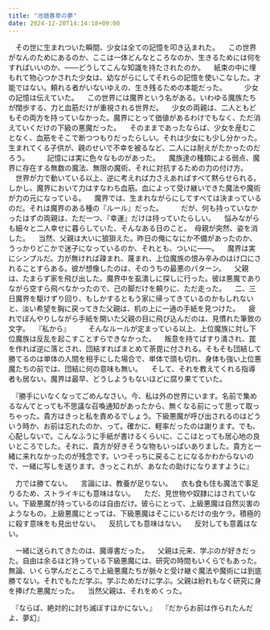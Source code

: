 ```yaml
---
title: "池塘春草の夢"
date: 2024-12-20T14:14:18+09:00
---
```

　その世に生まれついた瞬間、少女は全ての記憶を叩き込まれた。
　この世界がなんのためにあるのか、ここは一体どんなところなのか、生きるためには何をすればいいのか、――どうしてこんな知識を持たされたのか。
　紙束の中に埋もれて物心つかされた少女は、幼ながらにしてそれらの記憶を使いこなした。才能ではない。頼れる者がいないゆえの、生き残るための本能だった。
　
　少女の記憶は伝えていた。
　この世界には魔界という名がある。いわゆる魔族たちが闊歩する、力と血筋だけが重視される世界だ。
　少女の両親は、二人ともどもその両方を持っていなかった。魔界にとって価値があるわけでもなく、ただ消えていくだけの下級の悪魔だった。
　そのままであったならば、少女を産むことなく、血筋をそこで断つつもりだったらしい。それは少女にも少し分かった。生まれてくる子供が、親のせいで不幸を被るなど、二人には耐えがたかったのだろう。
　
　記憶には実に色々なものがあった。
　魔族達の種類による弱点、魔界に存在する無数の魔法、無限の魔術、それに対抗するための力の付け方。
　世界が力で動いている以上、逆に考えれば力さえあればすべて黙らせられる。しかし、魔界において力はすなわち血筋。血によって受け継いできた魔法や魔術が力の元になっている。
　魔界では、生まれながらにしてすべては決まっているのだ。それは魔界のある種の『ルール』だった。
　
　だが、何も持っていなかったはずの両親は、ただ一つ、『幸運』だけは持っていたらしい。
　悩みながらも細々と二人幸せに暮らしていた、そんなある日のこと。　母親が突然、姿を消した。
　当然、父親は大いに狼狽えた。昨日の俺になにか不備があったのか、うっかりどこかで迷子になっているのか、それとも、ついに――。
　魔界は実にシンプルだ。力が無ければ疎まれ、蔑まれ、上位魔族の恨み辛みのはけ口にされることすらある。彼が想像したのは、そのうちの最悪のパターン。
　父親は、たまらず家を飛び出した。魔界中を虱潰しに探しに行った。彼は悪魔でありながら空すら飛べなかったので、己の脚だけを頼りに、ただ走った。
　二、三日魔界を駆けずり回り、もしかするともう家に帰ってきているのかもしれないと、淡い希望を胸に戻ってきた父親は、机の上に一通の手紙を見つけた。
　疲れでぼんやりしながら手紙を開いた父親の目に飛び込んだのは、見慣れた筆致の文字。
　『私から』
　
　そんなルールが定まっている以上、上位魔族に対し下位魔族は反乱を起こすことすらできなかった。
　叛意を持てばすり潰され、罠を作れば逆に落とされ、団結すればまとめて荼毘に付される。そもそも団結して勝てるのは単体の人間を相手にした場合で、単体で頭も切れ、身体も強い上位悪魔たちの前では、団結に何の意味も無い。
　そして、それを教えてくれる指導者も居ない。魔界は最早、どうしようもないほどに腐り果てていた。

　『勝手にいなくなってごめんなさい。今、私は外の世界にいます。名前で集めるなんてとっても不思議な召喚通知があったから、無くなる前にって思って取っちゃった。貴方はきっと私を責めるでしょう。下級悪魔が呼び出されるのはどういう時か、お前は忘れたのか、って。確かに、軽率だったのは謝ります。でも、心配しないで。こんなふうに手紙が書けるくらいに、ここはとっても居心地の良いところでした。それに、貴方が好きそうな物もいっぱいありました。貴方と一緒に来れなかったのが残念です。いつそっちに戻ることになるかわからないので、一緒に写しを送ります。きっとこれが、あなたの助けになりますように』

　力では勝てない。
　言論には、教養が足りない。
　衣も食も住も魔法で事足りるため、ストライキにも意味はない。
　ただ、見世物や奴隷にはされていない。下級悪魔が持っているのは自由だけ。彼らにとって、上級悪魔は自然災害のようなもの。上級悪魔にとっては、下級悪魔はそこにいるだけの虫ケラ。積極的に殺す意味をも見出せない。
　反抗しても意味はない。
　反対しても意義はない。

　一緒に送られてきたのは、魔導書だった。
　父親は元来、学ぶのが好きだった。自由は余るほど持っている下級悪魔には、研究の時間もいくらでもあった。無論、いくら学んだところで上級悪魔たちが脈々と受け継ぐ魔法や魔術には到底勝てない。それでもただ学ぶ。学ぶためだけに学ぶ。父親は紛れもなく研究に身を捧げた悪魔だった。
　当然父親は、それをめくった。



　『ならば、絶対的に討ち滅ぼすほかにない。』
　『だからお前は作られたんだよ、夢幻』
　
　
　
　
　
　
　
　
　
　
　

